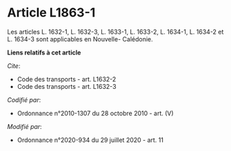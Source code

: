 # Article L1863-1

Les articles L. 1632-1, L. 1632-3, L. 1633-1, L. 1633-2, L. 1634-1, L. 1634-2 et L. 1634-3 sont applicables en Nouvelle-
Calédonie.

**Liens relatifs à cet article**

_Cite_:

  - Code des transports - art. L1632-2
  - Code des transports - art. L1632-3

_Codifié par_:

  - Ordonnance n°2010-1307 du 28 octobre 2010 - art. (V)

_Modifié par_:

  - Ordonnance n°2020-934 du 29 juillet 2020 - art. 11
